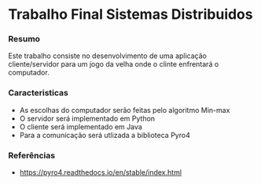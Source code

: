 # Trabalho Final Sistemas Distribuidos

### Resumo
Este trabalho consiste no desenvolvimento de uma aplicação
cliente/servidor para um jogo da velha onde o clinte enfrentará
o computador.

### Caracteristicas
* As escolhas do computador serão feitas pelo algoritmo Min-max 
* O servidor será implementado em Python
* O cliente será implementado em Java
* Para a comunicação será utlizada a biblioteca Pyro4

### Referências

* https://pyro4.readthedocs.io/en/stable/index.html